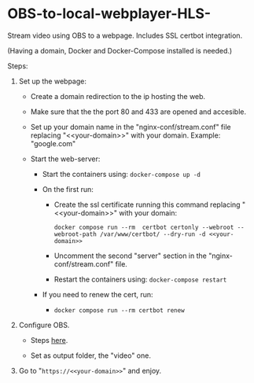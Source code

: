 # OBS-to-local-webplayer-HLS-
Stream video using OBS to a webpage. Includes SSL certbot integration.

(Having a domain, Docker and Docker-Compose installed is needed.)

Steps:
1. Set up the webpage:

    - Create a domain redirection to the ip hosting the web.

    - Make sure that the the port 80 and 433 are opened and accesible.

    - Set up your domain name in the "nginx-conf/stream.conf" file replacing "<\<your-domain\>>" with your domain. Example: "google.com"

    - Start the web-server:

        - Start the containers using: ```docker-compose up -d```

        - On the first run:

            - Create the ssl certificate running this command replacing "<\<your-domain\>>" with your domain:

                ```docker compose run --rm  certbot certonly --webroot --webroot-path /var/www/certbot/ --dry-run -d <<your-domain>>```

            - Uncomment the second "server" section in the "nginx-conf/stream.conf" file.

            - Restart the containers using: ```docker-compose restart```

        - If you need to renew the cert, run:

            - ```docker compose run --rm certbot renew```

      

2. Configure OBS. 
    - Steps [here](https://obsproject.com/forum/resources/how-to-do-hls-streaming-in-obs-open-broadcast-studio.945/).

    - Set as output folder, the "video" one.

3. Go to "```https://<<your-domain>>```" and enjoy.